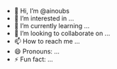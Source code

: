 - 👋 Hi, I’m @ainoubs
- 👀 I’m interested in ...
- 🌱 I’m currently learning ...
- 💞️ I’m looking to collaborate on ...
- 📫 How to reach me ...
- 😄 Pronouns: ...
- ⚡ Fun fact: ...

<!---
ainoubs/ainoubs is a ✨ special ✨ repository because its `README.md` (this file) appears on your GitHub profile.
You can click the Preview link to take a look at your changes.
--->
